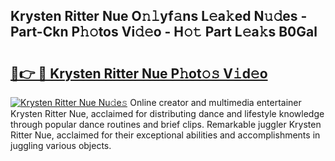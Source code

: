 ## Krysten Ritter Nue O𝚗𝚕yf𝚊ns L𝚎a𝚔ed N𝚞𝚍es - Part-Ckn P𝚑𝚘tos Vi𝚍𝚎o - H𝚘𝚝 Part L𝚎a𝚔s B0Gal

# <h2><a href="http://kf3g5vl.oniu.top/?m=Krysten+Ritter+Nue">🔗👉 🔴 Krysten Ritter Nue P𝚑ot𝚘𝚜 V𝚒d𝚎o</a></h2>

[![Krysten Ritter Nue Nu𝚍e𝚜](https://i.imgur.com/0qMVB7G.gif)](http://kf3g5vl.oniu.top/?m=Krysten+Ritter+Nue)
Online creator and multimedia entertainer Krysten Ritter Nue, acclaimed for distributing dance and lifestyle knowledge through popular dance routines and brief clips. Remarkable juggler Krysten Ritter Nue, acclaimed for their exceptional abilities and accomplishments in juggling various objects.  
